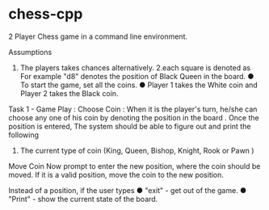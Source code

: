 # chess-cpp

2 Player Chess game in a command line environment.

Assumptions
1. The players takes chances alternatively.
2.each square is denoted as <Num><Alphabet>
For example "d8" denotes the position of Black Queen in the board.
● To start the game, set all the coins.
● Player 1 takes the White coin and Player 2 takes the Black coin.

Task 1 - Game Play :
Choose Coin :
When it is the player's turn, he/she can choose any one of his coin by
denoting the position in the board .
Once the position is entered, The system should be able to figure out and
print the following
1. The current type of coin (King, Queen, Bishop, Knight, Rook or Pawn )

Move Coin
Now prompt to enter the new position, where the coin should be moved. If it is a valid position, move the coin to the new position.

Instead of a position, if the user types
● "exit" - get out of the game.
● "Print" - show the current state of the board.

